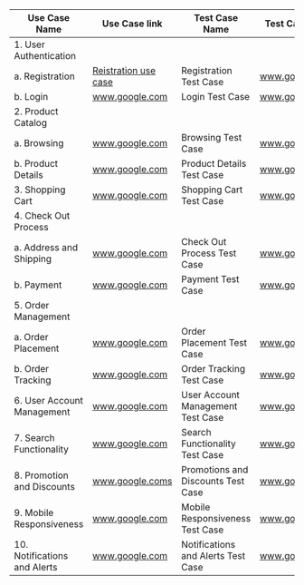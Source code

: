 | Use Case Name   | Use Case link | Test Case Name | Test Case Link| Status |
| --- | --- | --- | --- | --- |
| 1. User Authentication | 
| a. Registration |[Reistration use case](https://github.com/promodeagro/promodeagro-ecommerce-test-cases/blob/main/Registration.md) |Registration Test Case| www.google.com |
| b. Login | www.google.com |Login Test Case| www.google.com | 
| 2. Product Catalog | 
| a. Browsing | www.google.com |Browsing Test Case| www.google.com |
| b. Product Details | www.google.com |Product Details Test Case| www.google.com |
| 3. Shopping Cart | www.google.com |Shopping Cart Test Case | www.google.com |
| 4. Check Out Process | 
| a. Address and Shipping | www.google.com |Check Out Process Test Case| www.google.com |
| b. Payment | www.google.com |Payment Test Case| www.google.com | 
| 5. Order Management |  
| a. Order Placement |www.google.com |Order Placement Test Case| www.google.com |
| b. Order Tracking | www.google.com|Order Tracking Test Case| www.google.com |
| 6. User Account Management | www.google.com |User Account Management Test Case| www.google.com |
| 7. Search Functionality | www.google.com |Search Functionality Test Case| www.google.com |
| 8. Promotion and Discounts | www.google.coms |Promotions and Discounts Test Case| www.google.com |
| 9. Mobile Responsiveness | www.google.com |Mobile Responsiveness Test Case| www.google.com |
| 10. Notifications and Alerts | www.google.com |Notifications and Alerts Test Case| www.google.com |

